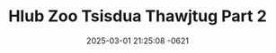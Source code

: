 ---
layout: movie-video-data
date: 2025-03-01 21:25:08 -0621
categories: movie

# Site Attributes
title: "Hlub Zoo Tsisdua Thawjtug Part 2"
permalink: "/movie/Hlub_Zoo_Tsisdua_Thawjtug_Part_2"

# Movie Attributes
synopsis: "A film based on a true love Hmong motion pictures. It's the most romantic and sad story. Because the conflicts between the teens and the old Hmong generations, the culture can not play its role within a Hmong family, which has caused both generations to become further apart. Sometimes there is an answer to a few questions; somehow there is a way to find out the destination of a question leading to an answer"
producer: "Dream Vision Entertainment"
director: ""
writer: ""
video_link: ""
genre: ""
year: "2003"
release_type: "VHS"
storage: "Private"
thumbnail: "/assets/images/movie_thumbnails/Hlub Zoo Tsisdua Thawjtug Part 2.jpeg"
publishing_company: "Dream Vision Entertainment"

# Sequels + Parts
base_movie: "Hlub Zoo Tsisdua Thawjtug Part 1"
total_parts: 3
sequel: ""

# Movie Cast
cast:
#VALUE!
---
